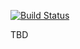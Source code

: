 [![Build Status](https://travis-ci.org/AlexeyGrishin/granula.png?branch=master)](https://travis-ci.org/AlexeyGrishin/granula)

TBD
